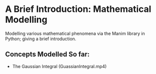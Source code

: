 # A Brief Introduction: Mathematical Modelling
Modelling various mathematical phenomena via the Manim library in Python; giving a brief introduction.  

## Concepts Modelled So far:
- The Gaussian Integral (GuassianIntegral.mp4)
